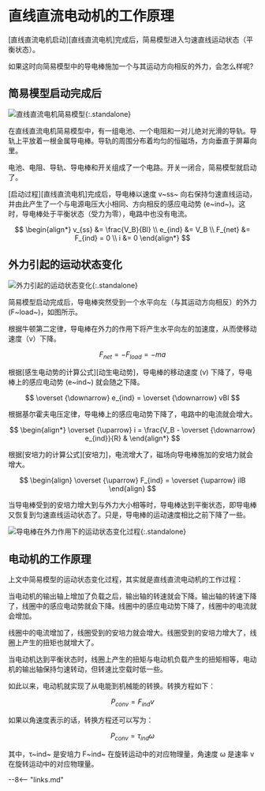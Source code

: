 # 直线直流电动机的工作原理

[直线直流电机启动][直线直流电机]完成后，简易模型进入匀速直线运动状态（平衡状态）。

如果这时向简易模型中的导电棒施加一个与其运动方向相反的外力，会怎么样呢?

## 简易模型启动完成后

![直线直流电机简易模型](https://pic4.zhimg.com/80/v2-6b58c4d81497e34e3d4a6b1b09572d67_720w.webp "直线直流电机简易模型"){:.standalone}

在直线直流电机简易模型中，有一组电池、一个电阻和一对儿绝对光滑的导轨。导轨上平放着一根金属导电棒。导轨的周围分布着均匀的恒磁场，方向垂直于屏幕向里。

电池、电阻、导轨、导电棒和开关组成了一个电路。开关一闭合，简易模型就启动了。

[启动过程][直线直流电机]完成后，导电棒以速度 v~ss~ 向右保持匀速直线运动，并由此产生了一个与电源电压大小相同、方向相反的感应电动势 (e~ind~)。这时，导电棒处于平衡状态（受力为零），电路中也没有电流。

$$
\begin{align*}
v_{ss} &= \frac{V_B}{Bl} \\
e_{ind} &= V_B \\
F_{net} &= F_{ind} = 0 \\
i &= 0
\end{align*}
$$

## 外力引起的运动状态变化

![外力引起的运动状态变化](https://pic3.zhimg.com/80/v2-1608810e48d7130973a23304d1a2fdd2_720w.webp "外力引起的运动状态变化"){:.standalone}

简易模型启动完成后，导电棒突然受到一个水平向左（与其运动方向相反）的外力 (F~load~)，如图所示。

根据牛顿第二定律，导电棒在外力的作用下将产生水平向左的加速度，从而使移动速度（v）下降。

$$
F_{net} = -F_{load} = -ma
$$

根据[感生电动势的计算公式][动生电动势]，导电棒的移动速度 (v) 下降了，导电棒上的感应电动势 (e~ind~) 就会随之下降。

$$
\overset {\downarrow} e_{ind} = \overset {\downarrow} vBl
$$

根据基尔霍夫电压定律，导电棒上的感应电动势下降了，电路中的电流就会增大。

$$
\begin{align*}
\overset {\uparrow} i = \frac{V_B - \overset {\downarrow} e_{ind}}{R} &
\end{align*}
$$

根据[安培力的计算公式][安培力]，电流增大了，磁场向导电棒施加的安培力就会增大。

$$
\begin{align}
\overset {\uparrow} F_{ind} = \overset {\uparrow} ilB
\end{align}
$$

当导电棒受到的安培力增大到与外力大小相等时，导电棒达到平衡状态，即导电棒又恢复到匀速直线运动状态了。只是，导电棒的运动速度相比之前下降了一些。

![导电棒在外力作用下的运动状态变化过程](https://pic2.zhimg.com/v2-38b39a740a57b880518a75e482ddae8d_b.webp "导电棒在外力作用下的运动状态变化过程"){:.standalone}

## 电动机的工作原理

上文中简易模型的运动状态变化过程，其实就是直线直流电动机的工作过程：

当电动机的输出轴上增加了负载之后，输出轴的转速就会下降。输出轴的转速下降了，线圈中的感应电动势就会下降。线圈中的感应电动势下降了，线圈中的电流就会增加。

线圈中的电流增加了，线圈受到的安培力就会增大。线圈受到的安培力增大了，线圈上产生的扭矩也就增大了。

当电动机达到平衡状态时，线圈上产生的扭矩与电动机负载产生的扭矩相等，电动机的输出轴保持匀速转动，但转速比空载时低一些。

如此以来，电动机就实现了从电能到机械能的转换。转换方程如下：

$$
P_{conv} = F_{ind}v
$$

如果以角速度表示的话，转换方程还可以写为：

$$
P_{conv} = \tau_{ind}\omega
$$

其中，τ~ind~ 是安培力 F~ind~ 在旋转运动中的对应物理量，角速度 ω 是速率 v 在旋转运动中的对应物理量。


--8<-- "links.md"